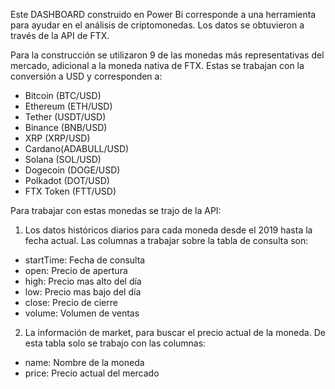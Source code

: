 Este DASHBOARD construido en Power Bi corresponde a una herramienta para ayudar en el análisis de criptomonedas. Los datos se obtuvieron a través de la API de FTX. 

Para la construcción se utilizaron 9 de las monedas más representativas del mercado, adicional a la moneda nativa de FTX. Estas se trabajan con la conversión a USD y corresponden a:
* Bitcoin (BTC/USD)
* Ethereum (ETH/USD)
* Tether (USDT/USD)
* Binance (BNB/USD)
* XRP (XRP/USD)
* Cardano(ADABULL/USD)
* Solana (SOL/USD)
* Dogecoin (DOGE/USD)
* Polkadot (DOT/USD)
* FTX Token (FTT/USD)


Para trabajar con estas monedas se trajo de la API: 
1. Los datos históricos diarios para cada moneda desde el 2019 hasta la fecha actual. Las columnas a trabajar sobre la tabla de consulta son:
* startTime: Fecha de consulta
* open: Precio de apertura
* high: Precio mas alto del día
* low: Precio mas bajo del día
* close: Precio de cierre
* volume: Volumen de ventas

2. La información de market, para buscar el precio actual de la moneda. De esta tabla solo se trabajo con las columnas:
* name: Nombre de la moneda
* price: Precio actual del mercado



